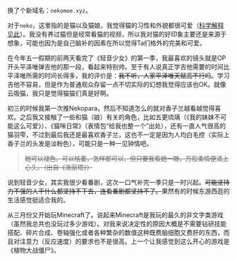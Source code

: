 换了个新域名：```nekomoe.xyz```。

对于```neko```，这里指的是猫以及猫娘，我觉得猫的习性和外貌都很可爱（[科学解释见此](https://fiveyellowmice.com/zh/posts/2020/02/kitty-cats-why-are-they-so-cute.html)）。我没有养过猫但是经常看猫的视频，所以我对猫的好印象主要还是来源于想象，可能也因为是自己脑补的因素在所以觉得Ta们格外的完美和可爱。

在今年五一假期的前两天看完了《轻音少女》的第一季，我最喜欢的镜头就是OP开头平泽唯弹吉他的那一段，看起来特别帅。至于有人说真正学吉他需要的时间比平泽唯所需的时间长得多，我的评价是：~~我不听，人家平泽唯天赋高不行吗~~。学习吉他不容易，但是作为普通观众存留一点不切实际的幻想我觉得应该也OK。就像云吸猫，我只是觉得猫猫们真是好啊。

初三的时候我第一次推Nekopara，然后不知道怎么的就对香子兰越看越觉得喜欢。之后我又接触了一些和猫（娘）有关的角色，比如五更琉璃（《我的妹妹不可能这么可爱》）、《猫咪日常》（表情包“给我也整一个”出处），还有一直人气很高的猫羽雫，不过到最后我还是最喜欢香子兰，这也不一定是因为人均白毛控（实际上香子兰的头发是淡粉色），可能只是一种一见钟情吧。

> ~~她可以褪色，可以枯萎，怎样都可以，但只要我看她一眼，万般柔情便涌上心头。（出自《洛丽塔》）~~

说到轻音少女，其实我很少看番剧，这次一口气补完一季只是一时兴起。~~可能坚持力不强的人干什么都坚持不下去，连看番剧都坚持不了。~~果然有的时候东游西逛的生活感觉挺适合我的。

从三月份又开始玩Minecraft了。说起来Minecraft是我玩的最久的非文字类游戏（虽然我总共也没玩过多少游戏）。对我来说决定性的原因大概是不需要钻研技能搭配、碎片合成、卷轴强化或者各种繁杂的数值这种既费脑细胞又费肝的东西，而且对注意力（反应速度）的要求也不是很高。上一个让我感觉到这么开心的游戏是《植物大战僵尸》。

